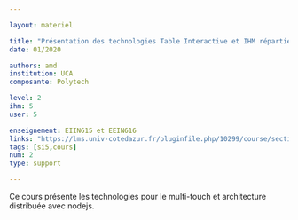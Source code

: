 ```yaml
---

layout: materiel

title: "Présentation des technologies Table Interactive et IHM réparties"
date: 01/2020

authors: amd
institution: UCA
composante: Polytech 

level: 2
ihm: 5
user: 5

enseignement: EIIN615 et EEIN616
links: "https://lms.univ-cotedazur.fr/pluginfile.php/10299/course/section/32961/Cours%20Interfaces%20Tactiles%20et%20R%C3%A9parties.pdf"
tags: [si5,cours]
num: 2
type: support

---
```


Ce cours présente les technologies pour le multi-touch et architecture distribuée avec nodejs. 
